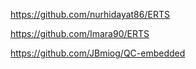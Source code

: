 <https://github.com/nurhidayat86/ERTS>

<https://github.com/Imara90/ERTS>

<https://github.com/JBmiog/QC-embedded>
